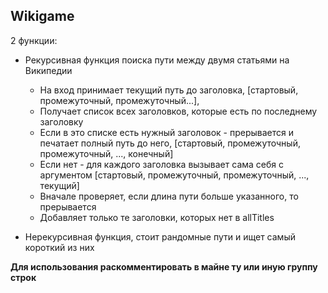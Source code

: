 ## Wikigame

2 функции: 

* Рекурсивная функция поиска пути между двумя статьями на Википедии
  * На вход принимает текущий путь до заголовка, [стартовый, промежуточный, промежуточный...],
  * Получает список всех заголовков, которые есть по последнему заголовку
  * Если в это списке есть нужный заголовок - прерывается и печатает полный путь до него, [стартовый, промежуточный, промежуточный, ..., конечный]
  * Если нет - для каждого заголовка вызывает сама себя с аргументом [стартовый, промежуточный, промежуточный, ..., текущий]
  * Вначале проверяет, если длина пути больше указанного, то прерывается
  * Добавляет только те заголовки, которых нет в allTitles
  
* Нерекурсивная функция, стоит рандомные пути и ищет самый короткий из них

**Для использования раскомментировать в майне ту или иную группу строк**